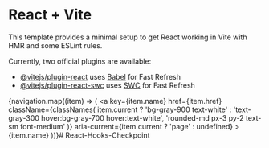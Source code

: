 # React + Vite

This template provides a minimal setup to get React working in Vite with HMR and some ESLint rules.

Currently, two official plugins are available:

- [@vitejs/plugin-react](https://github.com/vitejs/vite-plugin-react/blob/main/packages/plugin-react/README.md) uses [Babel](https://babeljs.io/) for Fast Refresh
- [@vitejs/plugin-react-swc](https://github.com/vitejs/vite-plugin-react-swc) uses [SWC](https://swc.rs/) for Fast Refresh
    



{navigation.map((item) => (
                          <a
                            key={item.name}
                            href={item.href}
                            className={classNames(
                              item.current
                                ? 'bg-gray-900 text-white'
                                : 'text-gray-300 hover:bg-gray-700 hover:text-white',
                              'rounded-md px-3 py-2 text-sm font-medium'
                            )}
                            aria-current={item.current ? 'page' : undefined}
                          >
                            {item.name}
                          </a>
                        ))}# React-Hooks-Checkpoint
